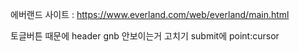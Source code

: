 에버랜드 사이트 : https://www.everland.com/web/everland/main.html

토글버튼 때문에 header gnb 안보이는거 고치기
submit에 point:cursor
